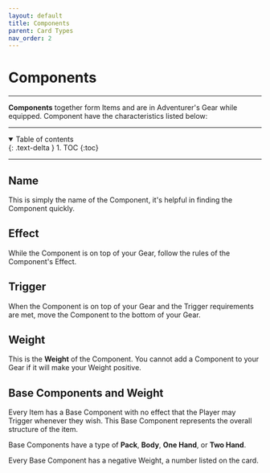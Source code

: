 ```yaml
---
layout: default
title: Components
parent: Card Types
nav_order: 2
---
```


# Components

---

**Components** together form Items and are in Adventurer's Gear while equipped. Component have the characteristics listed below:

---

<details open markdown="block">
  <summary>
    Table of contents
  </summary>
  {: .text-delta }
1. TOC
{:toc}
</details>

---

## Name

This is simply the name of the Component, it's helpful in finding the Component quickly. 

## Effect

While the Component is on top of your Gear, follow the rules of the Component's Effect. 

## Trigger

When the Component is on top of your Gear and the Trigger requirements are met, move the Component to the bottom of your Gear.

## Weight

This is the **Weight** of the Component. You cannot add a Component to your Gear if it will make your Weight positive.

## Base Components and Weight

Every Item has a Base Component with no effect that the Player may Trigger whenever they wish. This Base Component represents the overall structure of the item. 

Base Components have a type of **Pack**, **Body**, **One Hand**, or **Two Hand**. 

Every Base Component has a negative Weight, a number listed on the card.